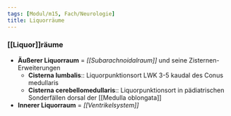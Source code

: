 ```yaml
---
tags: [Modul/m15, Fach/Neurologie]
title: Liquorräume
---
```

### [[Liquor]]räume
- **Äußerer Liquorraum** = *[[Subarachnoidalraum]]* und seine Zisternen-Erweiterungen
	- **Cisterna lumbalis**:: Liquorpunktionsort LWK 3-5 kaudal des Conus medullaris
	- **Cisterna cerebellomedullaris**:: Liquorpunktionsort in pädiatrischen Sonderfällen dorsal der [[Medulla oblongata]]
- **Innerer Liquorraum** = *[[Ventrikelsystem]]*